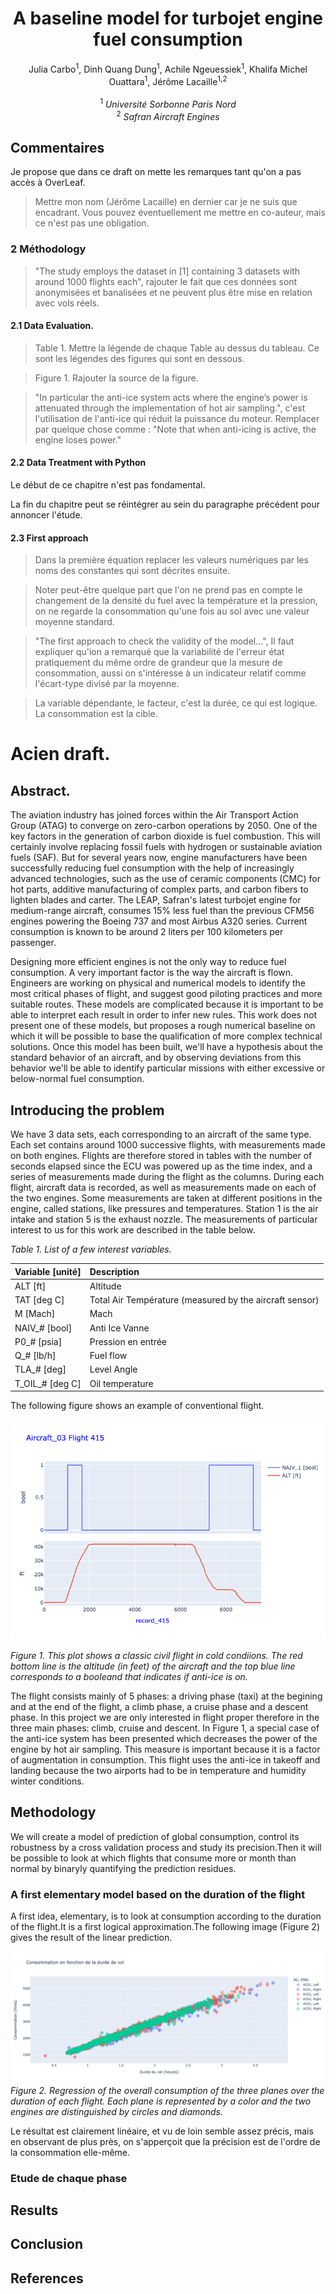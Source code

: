 # <center>A baseline model for turbojet engine fuel consumption</center>

<center>Julia Carbo<sup>1</sup>, Dinh Quang Dung<sup>1</sup>, Achile Ngeuessiek<sup>1</sup>, Khalifa Michel Ouattara<sup>1</sup>, Jérôme Lacaille<sup>1,2</sup></center>
<br>
<center><sup>1</sup> <em>Université Sorbonne Paris Nord</em></center>
<center><sup>2</sup> <em>Safran Aircraft Engines</em></center>

## Commentaires
Je propose que dans ce draft on mette les remarques tant qu'on a pas accès à OverLeaf.

> Mettre mon nom (Jérôme Lacaille) en dernier car je ne suis que encadrant. Vous pouvez éventuellement me mettre en co-auteur, mais ce n'est pas une obligation.

### 2 Méthodology

> "The study employs the dataset in [1] containing 3 datasets with around 1000 flights each", rajouter le fait que ces données sont anonymisées et banalisées et ne peuvent plus être mise en relation avec vols réels.

#### 2.1 Data Evaluation.

> Table 1. Mettre la légende de chaque Table au dessus du tableau. Ce sont les légendes des figures qui sont en dessous.

> Figure 1. Rajouter la source de la figure.

> "In particular the anti-ice system acts where the engine’s power is attenuated through the implementation of hot air sampling.", c'est l'utilisation de l'anti-ice qui réduit la puissance du moteur.
> Remplacer par quelque chose comme : "Note that when anti-icing is active, the engine loses power."

#### 2.2 Data Treatment with Python

Le début de ce chapitre n'est pas fondamental.

La fin du chapitre peut se réintégrer au sein du paragraphe précédent pour annoncer l'étude.

#### 2.3 First approach

> Dans la première équation replacer les valeurs numériques par les noms des constantes qui sont décrites ensuite.

> Noter peut-être quelque part que l'on ne prend pas en compte le changement de la densité du fuel avec la température et la pression, on ne regarde la consommation qu'une fois au sol avec une valeur moyenne standard.

> "The first approach to check the validity of the model...", Il faut expliquer qu'ion a remarqué que la variabilité de l'erreur état pratiquement du même ordre de grandeur que la mesure de consommation, aussi on s'intéresse à un indicateur relatif comme l'écart-type divisé par la moyenne.

> La variable dépendante, le facteur, c'est la durée, ce qui est logique. La consommation est la cible.

# Acien draft.

## Abstract.

The aviation industry has joined forces within the Air Transport Action Group (ATAG) to converge on zero-carbon operations by 2050. One of the key factors in the generation of carbon dioxide is fuel combustion. This will certainly involve replacing fossil fuels with hydrogen or sustainable aviation fuels (SAF). But for several years now, engine manufacturers have been successfully reducing fuel consumption with the help of increasingly advanced technologies, such as the use of ceramic components (CMC) for hot parts, additive manufacturing of complex parts, and carbon fibers to lighten blades and carter. The LEAP, Safran's latest turbojet engine for medium-range aircraft, consumes 15% less fuel than the previous CFM56 engines powering the Boeing 737 and most Airbus A320 series. Current consumption is known to be around 2 liters per 100 kilometers per passenger.

Designing more efficient engines is not the only way to reduce fuel consumption. A very important factor is the way the aircraft is flown.
Engineers are working on physical and numerical models to identify the most critical phases of flight, and suggest good piloting practices and more suitable routes.
These models are complicated because it is important to be able to interpret each result in order to infer new rules. This work does not present one of these models, but proposes a rough numerical baseline on which it will be possible to base the qualification of more complex technical solutions. Once this model has been built, we'll have a hypothesis about the standard behavior of an aircraft, and by observing deviations from this behavior we'll be able to identify particular missions with either excessive or below-normal fuel consumption.

## Introducing the problem

We have 3 data sets, each corresponding to an aircraft of the same type. Each set contains around 1000 successive flights, with measurements made on both engines.
Flights are therefore stored in tables with the number of seconds elapsed since the ECU was powered up as the time index, and a series of measurements made during the flight as the columns.
During each flight, aircraft data is recorded, as well as measurements made on each of the two engines. 
Some measurements are taken at different positions in the engine, called stations, like pressures and temperatures. Station 1 is the air intake and station 5 is the exhaust nozzle. The measurements of particular interest to us for this work are described in the table below.

<em>Table 1. List of a few interest variables.</em>

| Variable [unité] | Description |
|:---------|:------------|
| ALT [ft] | Altitude |
| TAT [deg C] | Total Air Température (measured by the aircraft sensor) |
| M [Mach] | Mach |
| NAIV_# [bool] | Anti Ice Vanne |
| P0_# [psia] | Pression en entrée |
| Q_# [lb/h] | Fuel flow |
| TLA_# [deg] | Level Angle |
| T_OIL_# [deg C] | Oil temperature |

The following figure shows an example of conventional flight.

![One flight in cold conditions](../docs/images/one_flight_in%20rough_conditions.png)

<em>Figure 1. This plot shows a classic civil flight in cold condiions. The red bottom line is the altitude (in feet) of the aircraft and the top blue line corresponds to a booleand that indicates if anti-ice is on.</em>

The flight consists mainly of 5 phases: a driving phase (taxi) at the begining and at the end of the flight, a climb phase, a cruise phase and a descent phase.
In this project we are only interested in flight proper therefore in the three main phases: climb, cruise and descent. 
In Figure 1, a special case of the anti-ice system has been presented which decreases the power of the engine by hot air sampling. This measure is important because it is a factor of augmentation in consumption. This flight uses the anti-ice in takeoff and landing because the two airports had to be in temperature and humidity winter conditions.

## Methodology

We will create a model of prediction of global consumption, control its robustness by a cross validation process and study its precision.Then it will be possible to look at which flights that consume more or month than normal by binaryly quantifying the prediction residues.

### A first elementary model based on the duration of the flight

A first idea, elementary, is to look at consumption according to the duration of the flight.It is a first logical approximation.The following image (Figure 2) gives the result of the linear prediction.

![Duration regression](../docs/images/conso_global.png)
<em>Figure 2. Regression of the overall consumption of the three planes over the duration of each flight. Each plane is represented by a color and the two engines are distinguished by circles and diamonds.</em>

Le résultat est clairement linéaire, et vu de loin semble assez précis, mais en observant de plus près, on s'apperçoit que la précision est de l'ordre de la consommation elle-même.


### Etude de chaque phase

## Results

## Conclusion

## References